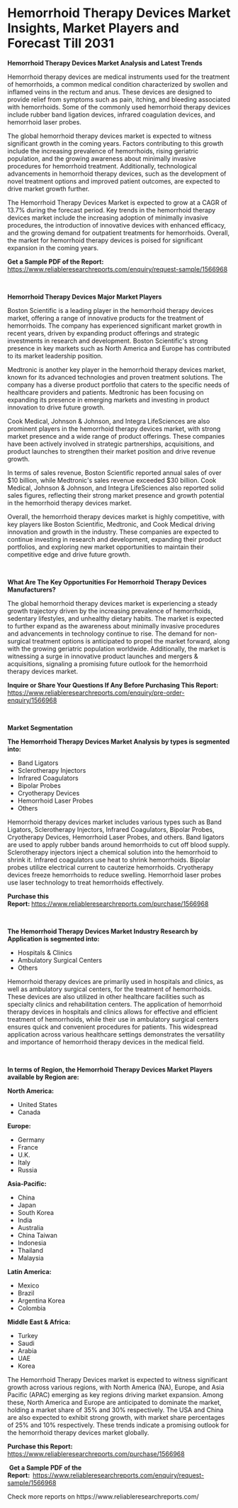 <p><h1>Hemorrhoid Therapy Devices Market Insights, Market Players and Forecast Till 2031</h1></p><p><strong>Hemorrhoid Therapy Devices Market Analysis and Latest Trends</strong></p>
<p><p>Hemorrhoid therapy devices are medical instruments used for the treatment of hemorrhoids, a common medical condition characterized by swollen and inflamed veins in the rectum and anus. These devices are designed to provide relief from symptoms such as pain, itching, and bleeding associated with hemorrhoids. Some of the commonly used hemorrhoid therapy devices include rubber band ligation devices, infrared coagulation devices, and hemorrhoid laser probes.</p><p>The global hemorrhoid therapy devices market is expected to witness significant growth in the coming years. Factors contributing to this growth include the increasing prevalence of hemorrhoids, rising geriatric population, and the growing awareness about minimally invasive procedures for hemorrhoid treatment. Additionally, technological advancements in hemorrhoid therapy devices, such as the development of novel treatment options and improved patient outcomes, are expected to drive market growth further.</p><p>The Hemorrhoid Therapy Devices Market is expected to grow at a CAGR of 13.7% during the forecast period. Key trends in the hemorrhoid therapy devices market include the increasing adoption of minimally invasive procedures, the introduction of innovative devices with enhanced efficacy, and the growing demand for outpatient treatments for hemorrhoids. Overall, the market for hemorrhoid therapy devices is poised for significant expansion in the coming years.</p></p>
<p><strong>Get a Sample PDF of the Report:&nbsp;</strong> <a href="https://www.reliableresearchreports.com/enquiry/request-sample/1566968">https://www.reliableresearchreports.com/enquiry/request-sample/1566968</a></p>
<p>&nbsp;</p>
<p><strong>Hemorrhoid Therapy Devices Major Market Players</strong></p>
<p><p>Boston Scientific is a leading player in the hemorrhoid therapy devices market, offering a range of innovative products for the treatment of hemorrhoids. The company has experienced significant market growth in recent years, driven by expanding product offerings and strategic investments in research and development. Boston Scientific's strong presence in key markets such as North America and Europe has contributed to its market leadership position.</p><p>Medtronic is another key player in the hemorrhoid therapy devices market, known for its advanced technologies and proven treatment solutions. The company has a diverse product portfolio that caters to the specific needs of healthcare providers and patients. Medtronic has been focusing on expanding its presence in emerging markets and investing in product innovation to drive future growth.</p><p>Cook Medical, Johnson & Johnson, and Integra LifeSciences are also prominent players in the hemorrhoid therapy devices market, with strong market presence and a wide range of product offerings. These companies have been actively involved in strategic partnerships, acquisitions, and product launches to strengthen their market position and drive revenue growth.</p><p>In terms of sales revenue, Boston Scientific reported annual sales of over $10 billion, while Medtronic's sales revenue exceeded $30 billion. Cook Medical, Johnson & Johnson, and Integra LifeSciences also reported solid sales figures, reflecting their strong market presence and growth potential in the hemorrhoid therapy devices market.</p><p>Overall, the hemorrhoid therapy devices market is highly competitive, with key players like Boston Scientific, Medtronic, and Cook Medical driving innovation and growth in the industry. These companies are expected to continue investing in research and development, expanding their product portfolios, and exploring new market opportunities to maintain their competitive edge and drive future growth.</p></p>
<p>&nbsp;</p>
<p><strong>What Are The Key Opportunities For Hemorrhoid Therapy Devices Manufacturers?</strong></p>
<p><p>The global hemorrhoid therapy devices market is experiencing a steady growth trajectory driven by the increasing prevalence of hemorrhoids, sedentary lifestyles, and unhealthy dietary habits. The market is expected to further expand as the awareness about minimally invasive procedures and advancements in technology continue to rise. The demand for non-surgical treatment options is anticipated to propel the market forward, along with the growing geriatric population worldwide. Additionally, the market is witnessing a surge in innovative product launches and mergers & acquisitions, signaling a promising future outlook for the hemorrhoid therapy devices market.</p></p>
<p><strong>Inquire or Share Your Questions If Any Before Purchasing This Report:</strong> <a href="https://www.reliableresearchreports.com/enquiry/pre-order-enquiry/1566968">https://www.reliableresearchreports.com/enquiry/pre-order-enquiry/1566968</a></p>
<p>&nbsp;</p>
<p><strong>Market Segmentation</strong></p>
<p><strong>The Hemorrhoid Therapy Devices Market Analysis by types is segmented into:</strong></p>
<p><ul><li>Band Ligators</li><li>Sclerotherapy Injectors</li><li>Infrared Coagulators</li><li>Bipolar Probes</li><li>Cryotherapy Devices</li><li>Hemorrhoid Laser Probes</li><li>Others</li></ul></p>
<p><p>Hemorrhoid therapy devices market includes various types such as Band Ligators, Sclerotherapy Injectors, Infrared Coagulators, Bipolar Probes, Cryotherapy Devices, Hemorrhoid Laser Probes, and others. Band ligators are used to apply rubber bands around hemorrhoids to cut off blood supply. Sclerotherapy injectors inject a chemical solution into the hemorrhoid to shrink it. Infrared coagulators use heat to shrink hemorrhoids. Bipolar probes utilize electrical current to cauterize hemorrhoids. Cryotherapy devices freeze hemorrhoids to reduce swelling. Hemorrhoid laser probes use laser technology to treat hemorrhoids effectively.</p></p>
<p><strong>Purchase this Report:&nbsp;</strong><a href="https://www.reliableresearchreports.com/purchase/1566968">https://www.reliableresearchreports.com/purchase/1566968</a></p>
<p>&nbsp;</p>
<p><strong>The Hemorrhoid Therapy Devices Market Industry Research by Application is segmented into:</strong></p>
<p><ul><li>Hospitals & Clinics</li><li>Ambulatory Surgical Centers</li><li>Others</li></ul></p>
<p><p>Hemorrhoid therapy devices are primarily used in hospitals and clinics, as well as ambulatory surgical centers, for the treatment of hemorrhoids. These devices are also utilized in other healthcare facilities such as specialty clinics and rehabilitation centers. The application of hemorrhoid therapy devices in hospitals and clinics allows for effective and efficient treatment of hemorrhoids, while their use in ambulatory surgical centers ensures quick and convenient procedures for patients. This widespread application across various healthcare settings demonstrates the versatility and importance of hemorrhoid therapy devices in the medical field.</p></p>
<p>&nbsp;</p>
<p><strong>In terms of Region, the Hemorrhoid Therapy Devices Market Players available by Region are:</strong></p>
<p>
    <p> <strong> North America: </strong>
        <ul>
            <li>United States</li>
            <li>Canada</li>
        </ul>
        </p> 
    <p> <strong> Europe: </strong>
        <ul>
            <li>Germany</li>
            <li>France</li>
            <li>U.K.</li>
            <li>Italy</li>
            <li>Russia</li>
        </ul>
        </p> 
    <p> <strong> Asia-Pacific: </strong>
        <ul>
            <li>China</li>
            <li>Japan</li>
            <li>South Korea</li>
            <li>India</li>
            <li>Australia</li>
            <li>China Taiwan</li>
            <li>Indonesia</li>
            <li>Thailand</li>
            <li>Malaysia</li>
        </ul>
        </p> 
    <p> <strong> Latin America: </strong>
        <ul>
            <li>Mexico</li>
            <li>Brazil</li>
            <li>Argentina Korea</li>
            <li>Colombia</li>
        </ul>
        </p> 
    <p> <strong> Middle East & Africa: </strong>
        <ul>
            <li>Turkey</li>
            <li>Saudi</li>
            <li>Arabia</li>
            <li>UAE</li>
            <li>Korea</li>
        </ul>
    </p>
    </p>
<p><p>The Hemorrhoid Therapy Devices market is expected to witness significant growth across various regions, with North America (NA), Europe, and Asia Pacific (APAC) emerging as key regions driving market expansion. Among these, North America and Europe are anticipated to dominate the market, holding a market share of 35% and 30% respectively. The USA and China are also expected to exhibit strong growth, with market share percentages of 25% and 10% respectively. These trends indicate a promising outlook for the hemorrhoid therapy devices market globally.</p></p>
<p><strong>Purchase this Report: </strong><a href="https://www.reliableresearchreports.com/purchase/1566968">https://www.reliableresearchreports.com/purchase/1566968</a></p>
<p>&nbsp;<strong>Get a Sample PDF of the Report:&nbsp;&nbsp;</strong><a href="https://www.reliableresearchreports.com/enquiry/request-sample/1566968">https://www.reliableresearchreports.com/enquiry/request-sample/1566968</a></p>
<p><strong></strong></p>
<p>Check more reports on https://www.reliableresearchreports.com/</p>